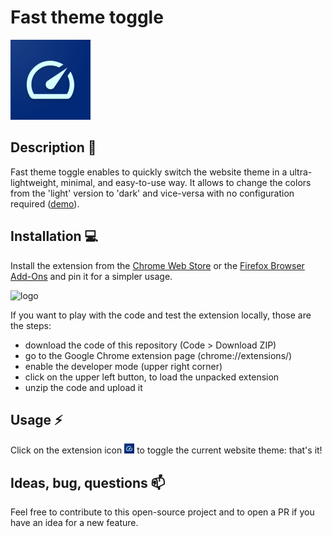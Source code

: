 # Fast theme toggle

![logo](./src/images/icon128.png)

## Description 🔭

Fast theme toggle enables to quickly switch the website theme in a ultra-lightweight, minimal, and easy-to-use way. It allows to change the colors from the 'light' version to 'dark' and vice-versa with no configuration required ([demo](https://www.youtube.com/watch?v=PV551Jlmf3I)).

## Installation 💻

Install the extension from the [Chrome Web Store](https://chrome.google.com/webstore/detail/fast-theme-toggle/lplljpoalckodlkgekaaoobggbnhagae/related?hl=it&authuser=0) or the [Firefox Browser Add-Ons](https://addons.mozilla.org/en-US/firefox/addon/fast-theme-toggle/) and pin it for a simpler usage.

![logo](./installation.gif)

If you want to play with the code and test the extension locally, those are the steps:

- download the code of this repository (Code > Download ZIP)
- go to the Google Chrome extension page (chrome://extensions/)
- enable the developer mode (upper right corner)
- click on the upper left button, to load the unpacked extension
- unzip the code and upload it

## Usage ⚡

Click on the extension icon ![icon](./src/images/icon16.png) to toggle the current website theme: that's it!

## Ideas, bug, questions 📫

Feel free to contribute to this open-source project and to open a PR if you have an idea for a new feature.
